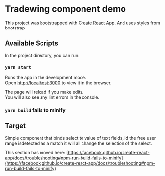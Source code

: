 # Tradewing component demo

This project was bootstrapped with [Create React App](https://github.com/facebook/create-react-app).
And uses styles from bootstrap

## Available Scripts

In the project directory, you can run:

### `yarn start`

Runs the app in the development mode.\
Open [http://localhost:3000](http://localhost:3000) to view it in the browser.

The page will reload if you make edits.\
You will also see any lint errors in the console.


### `yarn build` fails to minify

## Target
Simple component that binds select to value of text fields, id the free user range isdetected as a match it will all change the selection of the select.

This section has moved here: [https://facebook.github.io/create-react-app/docs/troubleshooting#npm-run-build-fails-to-minify](https://facebook.github.io/create-react-app/docs/troubleshooting#npm-run-build-fails-to-minify)
